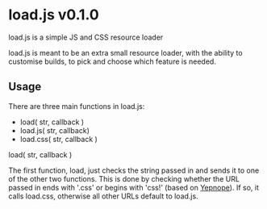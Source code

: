 # load.js v0.1.0

load.js is a simple JS and CSS resource loader

load.js is meant to be an extra small resource loader, with the ability to customise builds, to pick and choose which feature is needed.

## Usage

There are three main functions in load.js:
- load( str, callback )
- load.js( str, callback)
- load.css( str, callback )

load( str, callback )

The first function, load, just checks the string passed in and sends it to one of the other two functions. This is done by checking whether the URL passed in ends with '.css' or begins with 'css!' (based on [Yepnope](http://yepnopejs.com)). If so, it calls load.css, otherwise all other URLs default to load.js.
